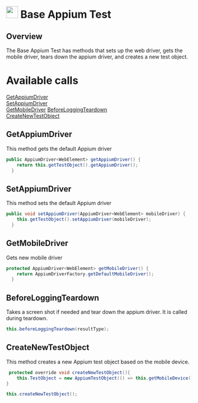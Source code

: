 # <img src="resources/maqslogo.ico" height="32" width="32"> Base Appium Test

## Overview
The Base Appium Test has methods that sets up the web driver, gets the mobile driver, tears down the appium driver, and creates a new test object. 

# Available calls
[GetAppiumDriver](#GetAppiumDriver)  
[SetAppiumDriver](#SetAppiumDriver)  
[GetMobileDriver](#GetMobileDriver)
[BeforeLoggingTeardown](#BeforeLoggingTeardown)  
[CreateNewTestObject](#CreateNewTestObject)  

## GetAppiumDriver
This method gets the default Appium driver
```java
public AppiumDriver<WebElement> getAppiumDriver() {
    return this.getTestObject().getAppiumDriver();
  }
```

## SetAppiumDriver
This method sets the default Appium driver
```java
public void setAppiumDriver(AppiumDriver<WebElement> mobileDriver) {
    this.getTestObject().setAppiumDriver(mobileDriver);
  }
```

## GetMobileDriver
Gets new mobile driver
```java
protected AppiumDriver<WebElement> getMobileDriver() {
    return AppiumDriverFactory.getDefaultMobileDriver();
  }
```

## BeforeLoggingTeardown
Takes a screen shot if needed and tear down the appium driver. It is called during teardown.
```java
this.beforeLoggingTeardown(resultType);
```

## CreateNewTestObject
This method creates a new Appium test object based on the mobile device.
```java
 protected override void createNewTestObject(){
    this.TestObject = new AppiumTestObject(() => this.getMobileDevice(), this.createLogger(), this.getFullyQualifiedTestClassName());
}

this.createNewTestObject();
```
